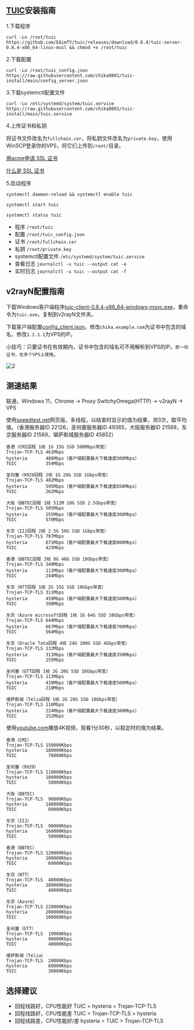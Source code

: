 ## [TUIC](https://github.com/EAimTY/tuic)安装指南

1.下载程序
```
curl -Lo /root/tuic https://github.com/EAimTY/tuic/releases/download/0.8.4/tuic-server-0.8.4-x86_64-linux-musl && chmod +x /root/tuic
```

2.下载配置
```
curl -Lo /root/tuic_config.json https://raw.githubusercontent.com/chika0801/tuic-install/main/config_server.json
```

3.下载systemctl配置文件
```
curl -Lo /etc/systemd/system/tuic.service https://raw.githubusercontent.com/chika0801/tuic-install/main/tuic.service
```

4.上传证书和私钥

将证书文件改名为`fullchain.cer`，将私钥文件改名为`private.key`，使用WinSCP登录你的VPS，将它们上传到`/root/`目录。

[用acme申请 SSL 证书](https://github.com/chika0801/Xray-install#1%E7%94%A8acme%E7%94%B3%E8%AF%B7-ssl-%E8%AF%81%E4%B9%A6)

[什么是 SSL 证书](https://www.kaspersky.com.cn/resource-center/definitions/what-is-a-ssl-certificate)

5.启动程序
```
systemctl daemon-reload && systemctl enable tuic
```

```
systemctl start tuic
```

```
systemctl status tuic
```

- 程序 `/root/tuic`
- 配置 `/root/tuic_config.json`
- 证书 `/root/fullchain.cer`
- 私钥 `/root/private.key`
- systemctl配置文件 `/etc/systemd/system/tuic.service`
- 查看日志 `journalctl -u tuic --output cat -e`
- 实时日志 `journalctl -u tuic --output cat -f`

## v2rayN配置指南

下载Windows客户端程序[tuic-client-0.8.4-x86_64-windows-msvc.exe](https://github.com/EAimTY/tuic/releases/download/0.8.4/tuic-client-0.8.4-x86_64-windows-msvc.exe)，重命令为`tuic.exe`，复制到v2rayN文件夹。

下载客户端配置[config_client.json](https://github.com/chika0801/tuic-install/blob/main/config_client.json)，修改`chika.example.com`为证书中包含的域名，修改`1.1.1.1`为VPS的IP。

小技巧：只要证书在有效期内，证书中包含的域名可不用解析到VPS的IP。`即一份证书，在多个VPS上使用`。

![2](https://user-images.githubusercontent.com/88967758/195763590-f035f90f-f228-4022-b318-770791c63b92.jpg)

## 测速结果

联通，Windows 11，Chrome -> Proxy SwitchyOmega(HTTP) -> v2rayN -> VPS

使用[speedtest.net](https://www.speedtest.net)网页版，多线程，以结束时显示的值为结果，测3次，取平均值。（香港服务器ID 22126，圣何塞服务器ID 49365，大阪服务器ID 21569，东京服务器ID 21569，堪萨斯城服务器ID 45852）

```
香港（CMI回程 1核 1G 15G SSD 500Mbps带宽）
Trojan-TCP-TLS 461Mbps
hysteria       486Mbps（客户端配置最大下载速度500Mbps）
TUIC           354Mbps
```

```
圣何塞（9929回程 2核 1G 20G SSD 1Gbps带宽）
Trojan-TCP-TLS 482Mbps
hysteria       595Mbps（客户端配置最大下载速度650Mbps）
TUIC           262Mbps
```

```
大阪（BBTEC回程 1核 512M 10G SSD 2.5Gbps带宽）
Trojan-TCP-TLS 505Mbps
hysteria       255Mbps（客户端配置最大下载速度300Mbps）
TUIC           570Mbps
```

```
东京（IIJ回程 2核 2.5G 50G SSD 1Gbps带宽）
Trojan-TCP-TLS 707Mbps
hysteria       671Mbps（客户端配置最大下载速度800Mbps）
TUIC           425Mbps
```

```
香港（BBTEC回程 2核 8G 40G SSD 10Gbps带宽）
Trojan-TCP-TLS 349Mbps
hysteria       111Mbps（客户端配置最大下载速度300Mbps）
TUIC           244Mbps
```

```
东京（NTT回程 1核 2G 15G SSD 10Gbps带宽）
Trojan-TCP-TLS 311Mbps
hysteria       459Mbps（客户端配置最大下载速度500Mbps）
TUIC           390Mbps
```

```
东京（Azure microsoft回程 1核 1G 64G SSD 10Gbps带宽）
Trojan-TCP-TLS 644Mbps
hysteria       667Mbps（客户端配置最大下载速度700Mbps）
TUIC           564Mbps
```

```
东京（Oracle Tata回程 4核 24G 100G SSD 4Gbps带宽）
Trojan-TCP-TLS 132Mbps
hysteria       311Mbps（客户端配置最大下载速度350Mbps）
TUIC           155Mbps
```

```
圣何塞（GTT回程 1核 2G 20G SSD 10Gbps带宽）
Trojan-TCP-TLS 113Mbps
hysteria       439Mbps（客户端配置最大下载速度500Mbps）
TUIC           210Mbps
```

```
堪萨斯城（Telia回程 1核 2G 20G SSD 10Gbps带宽）
Trojan-TCP-TLS 116Mbps
hysteria       224Mbps（客户端配置最大下载速度300Mbps）
TUIC           152Mbps
```

使用[youtube.com](https://www.youtube.com/watch?v=I3o4WW4tD9M)播放4K视频，观看1分30秒，以稳定时的值为结果。

```
香港（CMI）
Trojan-TCP-TLS 150000Kbps
hysteria       180000Kbps
TUIC            70000Kbps
```

```
圣何塞（9929）
Trojan-TCP-TLS 110000Kbps
hysteria       180000Kbps
TUIC            50000Kbps
```

```
大阪（BBTEC）
Trojan-TCP-TLS  90000Kbps
hysteria       140000Kbps
TUIC            80000Kbps
```

```
东京（IIJ）
Trojan-TCP-TLS  90000Kbps
hysteria       160000Kbps
TUIC            50000Kbps
```

```
香港（BBTEC）
Trojan-TCP-TLS 120000Kbps
hysteria       100000Kbps
TUIC            60000Kbps
```

```
东京（NTT）
Trojan-TCP-TLS  40000Kbps
hysteria       180000Kbps
TUIC            40000Kbps
```

```
东京（Azure）
Trojan-TCP-TLS 220000Kbps
hysteria       200000Kbps
TUIC           100000Kbps
```

```
圣何塞（GTT）
Trojan-TCP-TLS  10000Kbps
hysteria        90000Kbps
TUIC            40000Kbps
```

```
堪萨斯城（Telia）
Trojan-TCP-TLS  20000Kbps
hysteria        60000Kbps
TUIC            30000Kbps
```

## 选择建议

- 回程线路好，CPU性能好 TUIC = hysteria = Trojan-TCP-TLS
- 回程线路好，CPU性能差 TUIC > Trojan-TCP-TLS > hysteria
- 回程线路差，CPU性能好/差 hysteria > TUIC > Trojan-TCP-TLS

